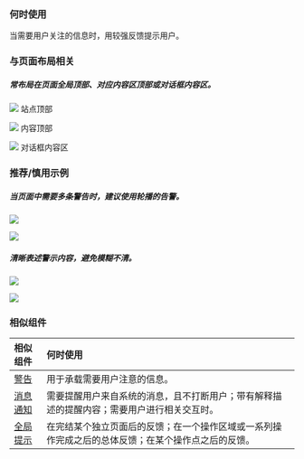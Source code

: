


### 何时使用

当需要用户关注的信息时，用较强反馈提示用户。

### 与页面布局相关

##### 常布局在页面全局顶部、对应内容区顶部或对话框内容区。


![](https://oteam-tdesign-1258344706.cos.ap-guangzhou.myqcloud.com/site/design/%E8%AD%A6%E5%91%8A-%E7%AB%99%E7%82%B9%E9%A1%B6%E9%83%A8@2x.png)
站点顶部


![](https://oteam-tdesign-1258344706.cos.ap-guangzhou.myqcloud.com/site/design/%E8%AD%A6%E5%91%8A-%E5%86%85%E5%AE%B9%E9%A1%B6%E9%83%A811@2x.png)
内容顶部


![](https://oteam-tdesign-1258344706.cos.ap-guangzhou.myqcloud.com/site/design/%E8%AD%A6%E5%91%8A-%E5%AF%B9%E8%AF%9D%E6%A1%86%E5%86%85%E5%AE%B9%E5%8C%BA11@2x.png)
对话框内容区



### 推荐/慎用示例

##### 当页面中需要多条警告时，建议使用轮播的告警。

![](https://oteam-tdesign-1258344706.cos.ap-guangzhou.myqcloud.com/site/design/%E8%AD%A6%E5%91%8A-%E6%8E%A8%E8%8D%9011@2x.png)


![](https://oteam-tdesign-1258344706.cos.ap-guangzhou.myqcloud.com/site/design/%E8%AD%A6%E5%91%8A-%E6%85%8E%E7%94%A811111@2x.png)

##### 清晰表述警示内容，避免模糊不清。

![](https://oteam-tdesign-1258344706.cos.ap-guangzhou.myqcloud.com/site/design/%E8%AD%A6%E5%91%8A-%E6%8E%A8%E8%8D%907@2x.png)


![](https://oteam-tdesign-1258344706.cos.ap-guangzhou.myqcloud.com/site/design/%E8%AD%A6%E5%91%8A-%E6%8E%A8%E8%8D%908@2x.png)




### 相似组件

| 相似组件                 | 何时使用                                                     |
| :----------------------- | :----------------------------------------------------------- |
| [警告](./Alert) | 用于承载需要用户注意的信息。 |
| [消息通知](./Notification) | 需要提醒用户来自系统的消息，且不打断用户；带有解释描述的提醒内容；需要用户进行相关交互时。 |
| [全局提示](./Message)      | 在完结某个独立页面后的反馈；在一个操作区域或一系列操作完成之后的总体反馈；在某个操作点之后的反馈。 |

